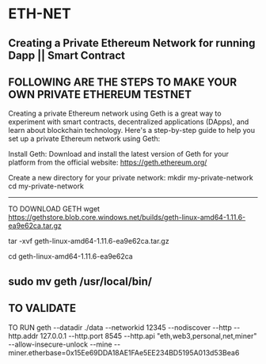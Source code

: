 # ETH-NET
Creating a Private Ethereum Network for running Dapp || Smart Contract
-----------------------------------------------------------------------------
FOLLOWING ARE THE STEPS TO MAKE YOUR OWN PRIVATE ETHEREUM TESTNET
-------------------------------------------------------------------------------
Creating a private Ethereum network using Geth is a great way to experiment with smart contracts, decentralized applications (DApps), and learn about blockchain technology. Here's a step-by-step guide to help you set up a private Ethereum network using Geth:

Install Geth: Download and install the latest version of Geth for your platform from the official website: https://geth.ethereum.org/

Create a new directory for your private network:
mkdir my-private-network
cd my-private-network

-----------------------------------------------------------------------------------------
TO DOWNLOAD GETH
wget https://gethstore.blob.core.windows.net/builds/geth-linux-amd64-1.11.6-ea9e62ca.tar.gz

tar -xvf geth-linux-amd64-1.11.6-ea9e62ca.tar.gz

cd geth-linux-amd64-1.11.6-ea9e62ca

sudo mv geth /usr/local/bin/
-------------------------------------------------------------------------------------------
TO VALIDATE
-----------------------------------------------------------------------------------------------
TO RUN
geth --datadir ./data --networkid 12345 --nodiscover --http --http.addr 127.0.0.1 --http.port 8545 --http.api "eth,web3,personal,net,miner" --allow-insecure-unlock --mine --miner.etherbase=0x15Ee69DDA18AE1FAe5EE234BD5195A013d53Bea6
